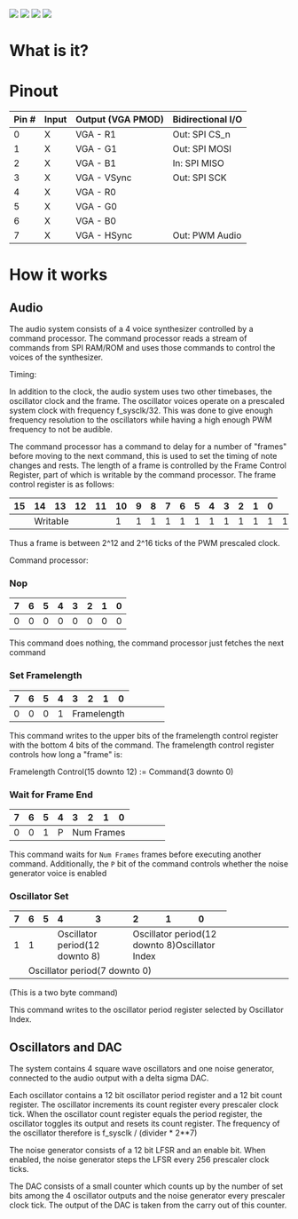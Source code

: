![](../../workflows/gds/badge.svg) ![](../../workflows/docs/badge.svg) ![](../../workflows/test/badge.svg) ![](../../workflows/fpga/badge.svg)

# What is it?

# Pinout

| Pin # | Input | Output (VGA PMOD) | Bidirectional I/O |
|:------|:------|:------------------|:------------------|
| 0     | X     | VGA - R1          | Out: SPI CS_n     |
| 1     | X     | VGA - G1          | Out: SPI MOSI     |
| 2     | X     | VGA - B1          | In:  SPI MISO     |
| 3     | X     | VGA - VSync       | Out: SPI SCK      |
| 4     | X     | VGA - R0          |                   |
| 5     | X     | VGA - G0          |                   |
| 6     | X     | VGA - B0          |                   |
| 7     | X     | VGA - HSync       | Out: PWM Audio    |

# How it works #

## Audio ##

The audio system consists of a 4 voice synthesizer controlled by a
command processor. The command processor reads a stream of commands
from SPI RAM/ROM and uses those commands to control the voices of the
synthesizer.

Timing:

In addition to the clock, the audio system uses two other timebases,
the oscillator clock and the frame. The oscillator voices operate on a
prescaled system clock with frequency f_sysclk/32. This was done to
give enough frequency resolution to the oscillators while having a
high enough PWM frequency to not be audible.

The command processor has a command to delay for a number of "frames"
before moving to the next command, this is used to set the timing of
note changes and rests. The length of a frame is controlled by the
Frame Control Register, part of which is writable by the command
processor. The frame control register is as follows:

| 15 | 14 | 13 | 12 | 11 | 10 | 9 | 8 | 7 | 6 | 5 | 4 | 3 | 2 | 1 | 0 |
|:---|:---|:---|:---|:---|:---|:--|:--|:--|:--|:--|:--|:--|:--|:--|:--|
|<td colspan=4> Writable | 1  | 1  | 1 | 1 | 1 | 1 | 1 | 1 | 1 | 1 | 1 | 1  |

Thus a frame is between 2^12 and 2^16 ticks of the PWM prescaled clock.


Command processor:

### Nop ###

| 7 | 6 | 5 | 4 | 3 | 2 | 1 | 0 |
|:--|:--|:--|:--|:--|:--|:--|:--|
| 0 | 0 | 0 | 0 | 0 | 0 | 0 | 0 |

This command does nothing, the command processor just fetches the next command

### Set Framelength ###

| 7 | 6 | 5 | 4 | 3 | 2 | 1 | 0 |
|:--|:--|:--|:--|:--|:--|:--|:--|
| 0 | 0 | 0 | 1 <td colspan=4> Framelength

This command writes to the upper bits of the framelength control register with the bottom 4 bits of the command. The framelength control register controls how long a "frame" is:

Framelength Control(15 downto 12) := Command(3 downto 0)

### Wait for Frame End ###

| 7 | 6 | 5 | 4 | 3 | 2 | 1 | 0 |
|:--|:--|:--|:--|:--|:--|:--|:--|
| 0 | 0 | 1 | P <td colspan=4> Num Frames 

This command waits for `Num Frames` frames before executing another
command. Additionally, the `P` bit of the command controls whether the
noise generator voice is enabled

### Oscillator Set ###

| 7 | 6 | 5 | 4 | 3 | 2 | 1 | 0 |
|:--|:--|:--|:--|:--|:--|:--|:--|
| 1 | 1 | <td colspan = 2> Oscillator period(12 downto 8) <td colspan = 4> Oscillator period(12 downto 8)Oscillator Index |
|<td colspan=8> Oscillator period(7 downto 0)|
(This is a two byte command)

This command writes to the oscillator period register selected by Oscillator Index.


## Oscillators and DAC ##

The system contains 4 square wave oscillators and one noise generator,
connected to the audio output with a delta sigma DAC.

Each oscillator contains a 12 bit oscillator period register and a 12 bit count register. The oscillator increments its count register every prescaler clock tick. When the oscillator count register equals the period register, the oscillator toggles its output and resets its count register.
The frequency of the oscillator therefore is f_sysclk / (divider * 2**7)

The noise generator consists of a 12 bit LFSR and an enable bit. When enabled, the noise generator steps the LFSR every 256 prescaler clock ticks.

The DAC consists of a small counter which counts up by the number of set bits among the 4 oscillator outputs and the noise generator every prescaler clock tick. The output of the DAC is taken from the carry out of this counter. 

